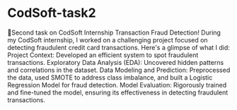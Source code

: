 # CodSoft-task2
📣Second task on CodSoft Internship
Transaction Fraud Detection! 
During my CodSoft internship, I worked on a challenging project focused on detecting fraudulent credit card transactions. Here's a glimpse of what I did:
Project Context: Developed an efficient system to spot fraudulent transactions.
Exploratory Data Analysis (EDA): Uncovered hidden patterns and correlations in the dataset.
Data Modeling and Prediction: Preprocessed the data, used SMOTE to address class imbalance, and built a Logistic Regression Model for fraud detection.
Model Evaluation: Rigorously trained and fine-tuned the model, ensuring its effectiveness in detecting fraudulent transactions.

